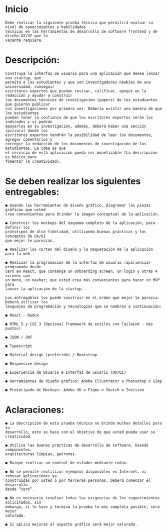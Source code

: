 # Inicio
    Debe realizar la siguiente prueba técnica que permitirá evaluar su nivel de conocimientos y habilidades
    técnicas en las herramientas de desarrollo de software frontend y de diseño UX/UI que la
    vacante requiere.

# Descripción:

    Construya la interfaz de usuario para una aplicación que desea lanzar una startup, que
    permita a los estudiantes y que son investigadores newbies de una universidad, conseguir
    escritores expertos que puedan revisar, calificar, apoyar en la redacción y ayudar a construir
    los documentos técnicos de investigación (papers) de los estudiantes que quieran publicar
    sus investigaciones por primera vez. Debería existir una manera de que los estudiantes
    puedan tener la confianza de que los escritores expertos serán los indicados y si podrán
    apoyarlos en su investigación, además, deberá haber una sección (pizzara) donde los
    escritores expertos tendrán la posibilidad de leer los documentos, agregar comentarios y
    corregir la redacción de los documentos de investigación de los estudiantes. La idea es que
    el servicio de está aplicación pueda ser monetizable (La descripción es básica para
    fomentar la creatividad).

# Se deben realizar los siguientes entregables:

    ● Usando las herramientas de diseño gráfico, diagramar las piezas gráficas que usted
    crea convenientes para brindar la imagen conceptual de la aplicación.

    ● Construir los mockups del esquema completo de la aplicación, para definir los
    prototipos de alta fidelidad, utilizando buenas prácticas y los conceptos de UX/UI
    que mejor le parezcan.

    ● Realizar los cortes del diseño y la maquetación de la aplicación para la web .

    ● Realizar la programación de la interfaz de usuario (apariencia) programada desde
    cero en React, que contenga un onboarding screen, un login y otras 4 screens con
    un menú, un navbar; que usted crea más convenientes para hacer un MVP para
    lanzar la aplicación de la startup.

    Los entregables los puede construir en el orden que mejor le parezca. Deberá utilizar los
    lenguajes de programación y tecnologías que se nombran a continuación:

    ● React - Redux

    ● HTML 5 y CSS 3 (Opcional Framework de estilos con Tailwind - más puntos)

    ● JSON / JWT

    ● Typescript

    ● Material design (preferido) / Bootstrap

    ● Responsive design

    ● Experiencia de Usuario e Interfaz de usuario (UX/UI)

    ● Herramientas de diseño gráfico: Adobe illustrator o Photoshop o Gimp

    ● Prototipado de Mockups: Adobe XD o Figma o Sketch o Invision


# Aclaraciones:
    ● La descripción de esta prueba técnica no brinda muchos detalles para su
    desarrollo, esto se hace con el objetivo de que usted pueda usar su creatividad.

    ● Utilice las buenas prácticas de desarrollo de software. Usando componentes,
    arquitecturas limpias, patrones.

    ● Busque realizar un control de estados mediante redux.

    ● No se permite reutilizar ejemplos disponibles en Internet, ni rehusar aplicaciones ya
    construidas por usted o por terceras personas. Deberá comenzar el desarrollo
    desde “cero”.

    ● No es necesario resolver todas las exigencias de los requerimientos solicitados, sin
    embargo, si lo hace y termina la prueba lo más completa posible, será mejor
    valorado.
    
    ● Si aplica mejoras al aspecto gráfico será mejor valorado.
